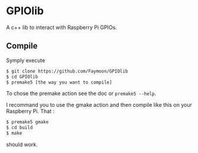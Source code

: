 # GPIOlib

A c++ lib to interact with Raspberry Pi GPIOs.

## Compile

Symply execute
```bash
$ git clone https://github.com/Faymoon/GPIOlib
$ cd GPIOlib
$ premake5 [the way you want to compile]
```
To chose the premake action see the doc or `premake5 --help`.

I recommand you to use the gmake action and then compile like this on your Raspberry Pi. That :
```bash
$ premake5 gmake
$ cd build
$ make
```
should work.
